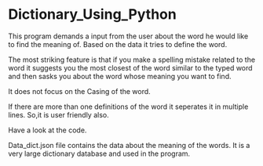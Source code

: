 # Dictionary_Using_Python

This program demands a input from the user about the word he would like to find the meaning of. Based on the data it tries to define the word. 

The most striking feature is that if you make a spelling mistake related to the word it suggests you the most closest of the word similar to the typed word and then sasks you about the word whose meaning you want to find.

It does not focus on the Casing of the word.

If there are more than one definitions of the word it seperates it in multiple lines. So,it is user friendly also.

Have a look at the code.

Data_dict.json file contains the data about the meaning of the words. It is a very large dictionary database and used in the program.
